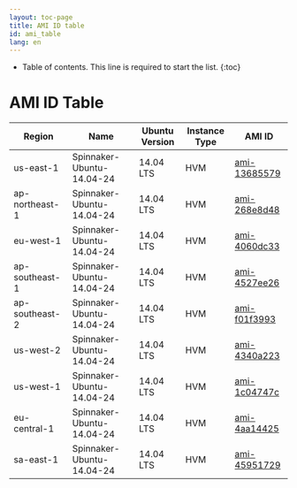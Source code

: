 ```yaml
---
layout: toc-page
title: AMI ID table
id: ami_table
lang: en
---
```


* Table of contents. This line is required to start the list.
{:toc}

# AMI ID Table


| Region           | Name                       | Ubuntu Version   | Instance Type   | AMI ID                                                                                               |
| ---------------- | -------------------------- | ---------------- | --------------- | --------------                                                                                       |
| us-east-1        | Spinnaker-Ubuntu-14.04-24  | 14.04 LTS        | HVM             | [ami-13685579](https://console.aws.amazon.com/ec2/home?region=us-east-1#launchAmi=ami-13685579)      |
| ap-northeast-1   | Spinnaker-Ubuntu-14.04-24  | 14.04 LTS        | HVM             | [ami-268e8d48](https://console.aws.amazon.com/ec2/home?region=ap-northeast-1#launchAmi=ami-268e8d48) |
| eu-west-1        | Spinnaker-Ubuntu-14.04-24  | 14.04 LTS        | HVM             | [ami-4060dc33](https://console.aws.amazon.com/ec2/home?region=eu-west-1#launchAmi=ami-4060dc33)      |
| ap-southeast-1   | Spinnaker-Ubuntu-14.04-24  | 14.04 LTS        | HVM             | [ami-4527ee26](https://console.aws.amazon.com/ec2/home?region=ap-southeast-1#launchAmi=ami-4527ee26) |
| ap-southeast-2   | Spinnaker-Ubuntu-14.04-24  | 14.04 LTS        | HVM             | [ami-f01f3993](https://console.aws.amazon.com/ec2/home?region=ap-southeast-2#launchAmi=ami-f01f3993) |
| us-west-2        | Spinnaker-Ubuntu-14.04-24  | 14.04 LTS        | HVM             | [ami-4340a223](https://console.aws.amazon.com/ec2/home?region=us-west-2#launchAmi=ami-4340a223)      |
| us-west-1        | Spinnaker-Ubuntu-14.04-24  | 14.04 LTS        | HVM             | [ami-1c04747c](https://console.aws.amazon.com/ec2/home?region=us-west-1#launchAmi=ami-1c04747c)      |
| eu-central-1     | Spinnaker-Ubuntu-14.04-24  | 14.04 LTS        | HVM             | [ami-4aa14425](https://console.aws.amazon.com/ec2/home?region=eu-central-1#launchAmi=ami-4aa14425)   |
| sa-east-1        | Spinnaker-Ubuntu-14.04-24  | 14.04 LTS        | HVM             | [ami-45951729](https://console.aws.amazon.com/ec2/home?region=sa-east-1#launchAmi=ami-45951729)      |
